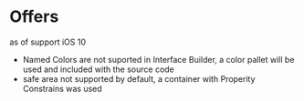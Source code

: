 # Offers

as of support iOS 10 
- Named Colors are not suported in Interface Builder, a color pallet will be used and included with the source code
- safe area not supported by default, a container with Properity Constrains was used

